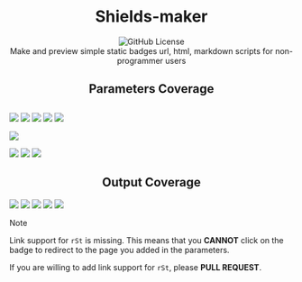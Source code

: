 <div align="middle"><h1>Shields-maker</h1></div>
<div align="middle"><img alt="GitHub License" src="https://img.shields.io/github/license/DilemmaGX/shields-maker"></div>
<div align="middle"><i></i>Make and preview simple static badges url, html, markdown scripts for non-programmer users</i></div>

<div align="middle"><h2>Parameters Coverage<h2></div>

![](https://img.shields.io/badge/badeContent-Supported-mediumseagreen?style=flat-square)
![](https://img.shields.io/badge/style-Supported-mediumseagreen?style=flat-square)
![](https://img.shields.io/badge/logo-Supported-mediumseagreen?style=flat-square)
![](https://img.shields.io/badge/logoColor-Supported-mediumseagreen?style=flat-square)
![](https://img.shields.io/badge/color-Supported-mediumseagreen?style=flat-square)

![](https://img.shields.io/badge/link-Partly_Supported-orange?style=flat-square)

![](https://img.shields.io/badge/label-Unsupported-ff0000?style=flat-square)
![](https://img.shields.io/badge/labelColor-Unsupported-ff0000?style=flat-square)
![](https://img.shields.io/badge/cacheSeconds-Unsupported-ff0000?style=flat-square)

<div align="middle"><h2>Output Coverage</h2></div>

![](https://img.shields.io/badge/URL-Supported-mediumseagreen?style=flat-square)
![](https://img.shields.io/badge/Markdown-Supported-mediumseagreen?style=flat-square)
![](https://img.shields.io/badge/rSt-Partly_Supported-orange?style=flat-square)
![](https://img.shields.io/badge/AsciiDoc-Supported-mediumseagreen?style=flat-square)
![](https://img.shields.io/badge/HTML-Supported-mediumseagreen?style=flat-square)

> [!NOTE]  
> Link support for `rSt` is missing. This means that you **CANNOT** click on the badge to redirect to the page you added in the parameters.
>
> If you are willing to add link support for `rSt`, please **PULL REQUEST**.